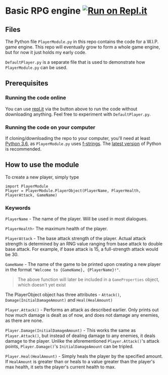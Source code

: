 # Basic RPG engine [![Run on Repl.it](https://repl.it/badge/github/SpeedStriker243/playerobject)](https://repl.it/github/CutieGorlAstrid/playerobject)
## Files
The Python file `PlayerModule.py` in this repo contains the code for a W.I.P. game engine. This repo will eventually grow to form a whole game engine, but for now it just holds my early code. 

`DefaultPlayer.py` is a separate file that is used to demonstrate how `PlayerModule.py` can be used.

## Prerequisites

### Running the code online
You can use [repl.it](https://repl.it) via the button above to run the code without downloading anything. Feel free to experiment with `DefaultPlayer.py`.

### Running the code on your computer
If cloning/downloading the repo to your computer, you'll need at least [Python 3.6](https://www.python.org/downloads/release/python-3610/), as `PlayerModule.py` uses [f-strings](https://docs.python.org/3/reference/lexical_analysis.html#f-strings). The [latest version](https://www.python.org/downloads/) of Python is recommended.

## How to use the module
To create a new player, simply type 
```
import PlayerModule
Player = PlayerModule.PlayerObject(PlayerName, PlayerHealth, PlayerAttack, GameName)
```
### Keywords
`PlayerName` - The name of the player. Will be used in most dialogues.

`PlayerHealth`- The maximum health of the player.

`PlayerAttack` - The base attack strength of the player. Actual attack strength is determined by an RNG value ranging from base attack to double base attack. For example, if base attack is 15, a full-strength attack would be 30.

`GameName` - The name of the game to be printed upon creating a new player in the format `"Welcome to {GameName}, {PlayerName}!"`.

> The above function will later be included in a `GameProperties` object, which doesn't yet exist

The PlayerObject object has three attributes - `Attack()`, `Damage(InitialDamageAmount)` and `Heal(HealAmount)`

`Player.Attack()` - Performs an attack as described earlier. Only prints out how much damage is dealt as of now, and does not damage any enemies, as there are none.

`Player.Damage(InitialDamageAmount)` - This works the same as `Player.Attack()`, but instead of dealing damage to any enemies, it deals damage to the player. Unlike the aforementioned `Player.Attack()`'s attack points, `Player.Damage()`'s `InitialDamageAmount` can be tripled.

`Player.Heal(HealAmount)` - Simply heals the player by the specified amount. If `HealAmount` is greater than or heals to a value greater than the player's max health, it sets the player's current health to max.
